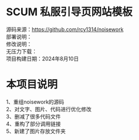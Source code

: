 # SCUM 私服引导页网站模板
源码来源：https://github.com/rcy1314/noisework<br />
部署说明：<br />
修改说明：<br />
无压力下载：<br />
项目构建日期：2024年8月10日<br />

# 本项目说明<br />
1、重组noisework的源码<br />
2、对文字、图片、代码进行优化修改<br />
3、删减了很多代码文件<br />
4、重构了部分调用链接<br />
5、新建了图片存放文件夹<br />
